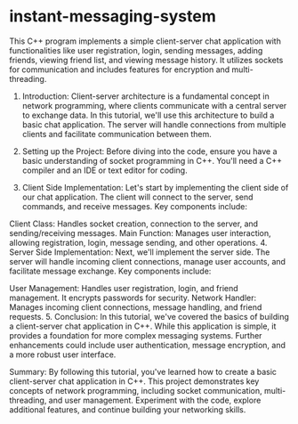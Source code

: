 # instant-messaging-system
This C++ program implements a simple client-server chat application with functionalities like user registration, login, sending messages, adding friends, viewing friend list, and viewing message history. It utilizes sockets for communication and includes features for encryption and multi-threading.

1. Introduction:
Client-server architecture is a fundamental concept in network programming, where clients communicate with a central server to exchange data. In this tutorial, we'll use this architecture to build a basic chat application. The server will handle connections from multiple clients and facilitate communication between them.

2. Setting up the Project:
Before diving into the code, ensure you have a basic understanding of socket programming in C++. You'll need a C++ compiler and an IDE or text editor for coding.

3. Client Side Implementation:
Let's start by implementing the client side of our chat application. The client will connect to the server, send commands, and receive messages. Key components include:

Client Class: Handles socket creation, connection to the server, and sending/receiving messages.
Main Function: Manages user interaction, allowing registration, login, message sending, and other operations.
4. Server Side Implementation:
Next, we'll implement the server side. The server will handle incoming client connections, manage user accounts, and facilitate message exchange. Key components include:

User Management: Handles user registration, login, and friend management. It encrypts passwords for security.
Network Handler: Manages incoming client connections, message handling, and friend requests.
5. Conclusion:
In this tutorial, we've covered the basics of building a client-server chat application in C++. While this application is simple, it provides a foundation for more complex messaging systems. Further enhancements could include user authentication, message encryption, and a more robust user interface.

Summary:
By following this tutorial, you've learned how to create a basic client-server chat application in C++. This project demonstrates key concepts of network programming, including socket communication, multi-threading, and user management. Experiment with the code, explore additional features, and continue building your networking skills.
